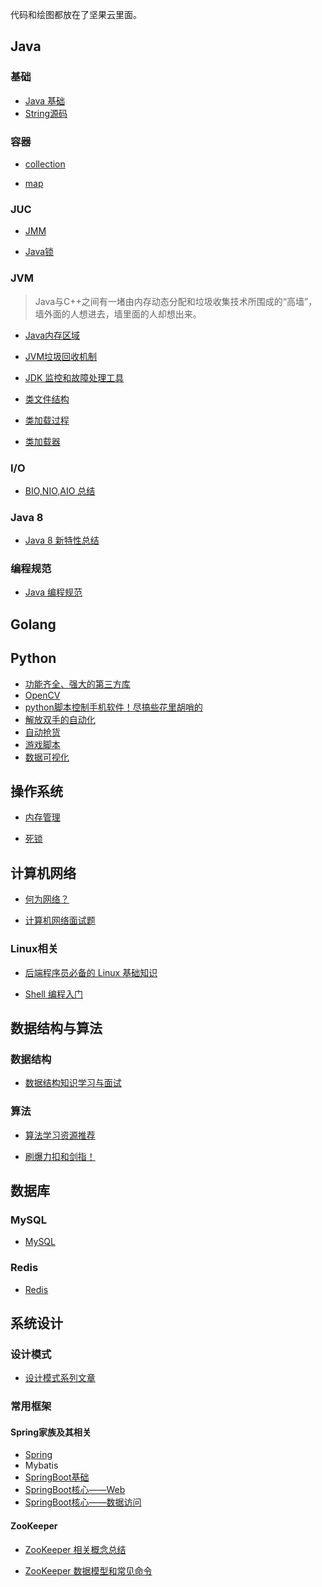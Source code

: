 代码和绘图都放在了坚果云里面。

## Java

### 基础

- [Java 基础](java/base/Java基础.md)
- [String源码](java/base/String源码.md)

### 容器

- [collection](java/collection.md)

- [map](java/map.md)

### JUC

- [JMM](java/juc/JMM.md)

- [Java锁](java/juc/Java锁.md)

### JVM

>Java与C++之间有一堵由内存动态分配和垃圾收集技术所围成的“高墙”，墙外面的人想进去，墙里面的人却想出来。

- [Java内存区域](java/jvm/Java内存区域.md)

- [JVM垃圾回收机制](java/jvm/JVM垃圾回收机制.md)

- [JDK 监控和故障处理工具](java/jvm/JDK监控和故障处理工具总结.md)

- [类文件结构](java/jvm/类文件结构.md)

- [类加载过程](java/jvm/类加载过程.md)

- [类加载器](java/jvm/类加载器.md)

### I/O

- [BIO,NIO,AIO 总结 ](java/BIO-NIO-AIO.md)

### Java 8 

- [Java 8 新特性总结](java/What's%20New%20in%20JDK8/Java8Tutorial.md)

### 编程规范

- [Java 编程规范](java/Java编程规范.md)

## Golang



## Python

- [功能齐全、强大的第三方库](python/第三方库.md)
- [OpenCV](python/OpenCV.md)
- [python脚本控制手机软件！尽搞些花里胡哨的](python/python脚本控制手机软件.md)
- [解放双手的自动化](python/自动化.md)
- [自动抢货](python/自动抢货.md)
- [游戏脚本](python/游戏脚本.md)
- [数据可视化](python/数据可视化.md)

## 操作系统

- [内存管理](operating-system/内存管理.md)

- [死锁](operating-system/死锁.md)

## 计算机网络

- [何为网络？](network/何为网络.md)

- [计算机网络面试题]()

### Linux相关

- [后端程序员必备的 Linux 基础知识](operating-system/后端程序员必备的Linux基础知识.md)  

- [Shell 编程入门](operating-system/Shell.md) 

## 数据结构与算法

### 数据结构

- [数据结构知识学习与面试](dataStructures-algorithms/数据结构.md)

### 算法

- [算法学习资源推荐](dataStructures-algorithms/算法学习资源推荐.md)

- [刷爆力扣和剑指！](dataStructures-algorithms/刷爆力扣和剑指！.md)

## 数据库

### MySQL

- [MySQL](database/MySQL.md)

### Redis

- [Redis ](database/Redis/Redis.md)

## 系统设计

### 设计模式

- [设计模式系列文章](system-design/设计模式.md)

### 常用框架

#### Spring家族及其相关

- [Spring](system-design/framework/spring/Spring.md)
- Mybatis
- [SpringBoot基础](system-design/framework/spring/SpringBoot基础.md)
- [SpringBoot核心——Web](system-design/framework/spring/SpringBoot核心——Web.md)
- [SpringBoot核心——数据访问](system-design/framework/spring/SpringBoot核心——数据访问.md)

#### ZooKeeper

- [ZooKeeper 相关概念总结](system-design/framework/ZooKeeper.md)

- [ZooKeeper 数据模型和常见命令](system-design/framework/ZooKeeper数据模型和常见命令.md)



